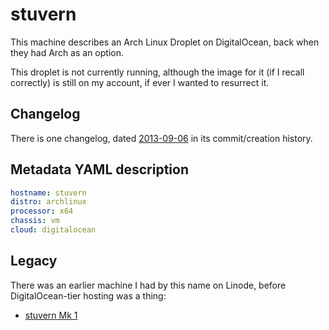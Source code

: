 # stuvern

This machine describes an Arch Linux Droplet on DigitalOcean, back when they had Arch as an option.

This droplet is not currently running, although the image for it (if I recall correctly) is still on my account, if ever I wanted to resurrect it.

## Changelog

There is one changelog, dated [2013-09-06](8hpse-kxvtf-ae9pn-ccaqq-4wgcg) in its commit/creation history.

## Metadata YAML description

```yaml
hostname: stuvern
distro: archlinux
processor: x64
chassis: vm
cloud: digitalocean
```

## Legacy

There was an earlier machine I had by this name on Linode, before DigitalOcean-tier hosting was a thing:

- [stuvern Mk 1](rxyrk-t5em8-ws9cn-5z0n1-wsg29)
